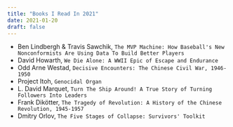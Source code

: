 ```yaml
---
title: "Books I Read In 2021"
date: 2021-01-20
draft: false
---
```


- Ben Lindbergh & Travis Sawchik, `The MVP Machine: How Baseball's New Nonconformists Are Using Data To Build Better Players`
- David Howarth, `We Die Alone: A WWII Epic of Escape and Endurance`
- Odd Arne Westad, `Decisive Encounters: The Chinese Civil War, 1946-1950`
- Project Itoh, `Genocidal Organ`
- L. David Marquet, `Turn The Ship Around! A True Story of Turning Followers Into Leaders`
- Frank Dikötter, `The Tragedy of Revolution: A History of the Chinese Revolution, 1945-1957`
- Dmitry Orlov, `The Five Stages of Collapse: Survivors' Toolkit`
